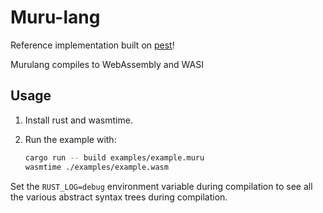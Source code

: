 # Muru-lang

Reference implementation built on [pest](https://github.com/pest-parser/pest)!

Murulang compiles to WebAssembly and WASI

## Usage

1. Install rust and wasmtime.
1. Run the example with:

    ```sh
    cargo run -- build examples/example.muru
    wasmtime ./examples/example.wasm
    ```

Set the `RUST_LOG=debug` environment variable during compilation to see all the various abstract syntax trees during compilation.
